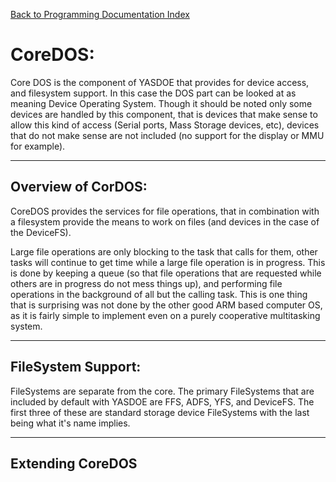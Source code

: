 [Back to Programming Documentation Index](./Index.md)

# CoreDOS:

Core DOS is the component of YASDOE that provides for device access, and filesystem support.  In this case the DOS part can be looked at as meaning Device Operating System.  Though it should be noted only some devices are handled by this component, that is devices that make sense to allow this kind of access (Serial ports, Mass Storage devices, etc), devices that do not make sense are not included (no support for the display or MMU for example).



---
## Overview of CorDOS:

CoreDOS provides the services for file operations, that in combination with a filesystem provide the means to work on files (and devices in the case of the DeviceFS).

Large file operations are only blocking to the task that calls for them, other tasks will continue to get time while a large file operation is in progress.  This is done by keeping a queue (so that file operations that are requested while others are in progress do not mess things up), and performing file operations in the background of all but the calling task.  This is one thing that is surprising was not done by the other good ARM based computer OS, as it is fairly simple to implement even on a purely cooperative multitasking system.



---
## FileSystem Support:

FileSystems are separate from the core.  The primary FileSystems that are included by default with YASDOE are FFS, ADFS, YFS, and DeviceFS.  The first three of these are standard storage device FileSystems with the last being what it's name implies.



---
## Extending CoreDOS